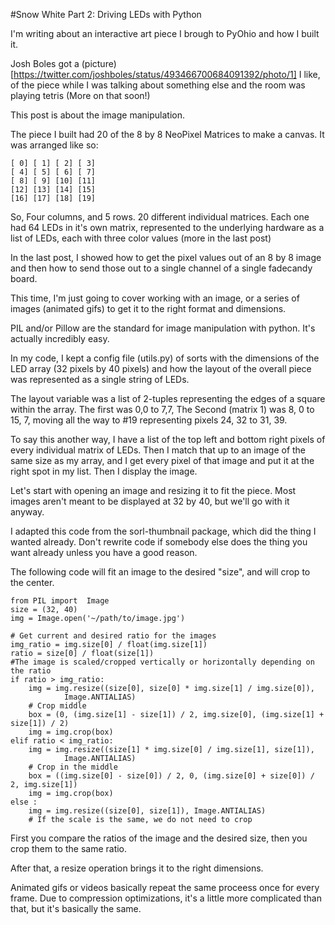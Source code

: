 #Snow White Part 2: Driving LEDs with Python

I'm writing about an interactive art piece I brough to PyOhio and how I built it.

Josh Boles got a (picture)[https://twitter.com/joshboles/status/493466700684091392/photo/1] I like, of the piece while I was talking about something else and the room was playing tetris (More on that soon!)

This post is about the image manipulation.

The piece I built had 20 of the 8 by 8 NeoPixel Matrices to make a canvas. It was arranged like so:


    [ 0] [ 1] [ 2] [ 3]
    [ 4] [ 5] [ 6] [ 7]
    [ 8] [ 9] [10] [11]
    [12] [13] [14] [15]
    [16] [17] [18] [19]

So, Four columns, and 5 rows. 20 different individual matrices. Each one had 64 LEDs in it's own matrix, represented to the underlying hardware as a list of LEDs, each with three color values (more in the last post)

In the last post, I showed how to get the pixel values out of an 8 by 8 image and then how to send those out to a single channel of a single fadecandy board.

This time, I'm just going to cover working with an image, or a series of images (animated gifs) to get it to the right format and dimensions.

PIL and/or Pillow are the standard for image manipulation with python. It's actually incredibly easy.

In my code, I kept a config file (utils.py) of sorts with the dimensions of the LED array (32 pixels by 40 pixels) and how the layout of the overall piece was represented as a single string of LEDs.

The layout variable was a list of 2-tuples representing the edges of a square within the array. The first was 0,0 to 7,7, The Second (matrix 1) was 8, 0 to 15, 7, moving all the way to #19 representing pixels 24, 32 to 31, 39.

To say this another way, I have a list of the top left and bottom right pixels of every individual matrix of LEDs. Then I match that up to an image of the same size as my array, and I get  every pixel of that image and put it at the right spot in my list. Then I display the image.

Let's start with opening an image and resizing it to fit the piece. Most images aren't meant to be displayed at 32 by 40, but we'll go with it anyway.

I adapted this code from the sorl-thumbnail package, which did the thing I wanted already. Don't rewrite code if somebody else does the thing you want already unless you have a good reason.

The following code will fit an image to the desired "size", and will crop to the center.

    from PIL import  Image
    size = (32, 40)
    img = Image.open('~/path/to/image.jpg')

    # Get current and desired ratio for the images
    img_ratio = img.size[0] / float(img.size[1])
    ratio = size[0] / float(size[1])
    #The image is scaled/cropped vertically or horizontally depending on the ratio
    if ratio > img_ratio:
        img = img.resize((size[0], size[0] * img.size[1] / img.size[0]),
                Image.ANTIALIAS)
        # Crop middle
        box = (0, (img.size[1] - size[1]) / 2, img.size[0], (img.size[1] + size[1]) / 2)
        img = img.crop(box)
    elif ratio < img_ratio:
        img = img.resize((size[1] * img.size[0] / img.size[1], size[1]),
                Image.ANTIALIAS)
        # Crop in the middle
        box = ((img.size[0] - size[0]) / 2, 0, (img.size[0] + size[0]) / 2, img.size[1])
        img = img.crop(box)
    else :
        img = img.resize((size[0], size[1]), Image.ANTIALIAS)
        # If the scale is the same, we do not need to crop

First you compare the ratios of the image and the desired size, then you crop them to the same ratio.

After that, a resize operation brings it to the right dimensions.

Animated gifs or videos basically repeat the same proceess once for every frame. Due to compression optimizations, it's a little more complicated than that, but it's basically the same.


